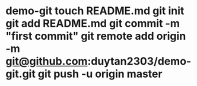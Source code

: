 demo-git
touch README.md
git init
git add README.md
git commit -m "first commit"
git remote add origin -m git@github.com:duytan2303/demo-git.git
git push -u origin master
========
